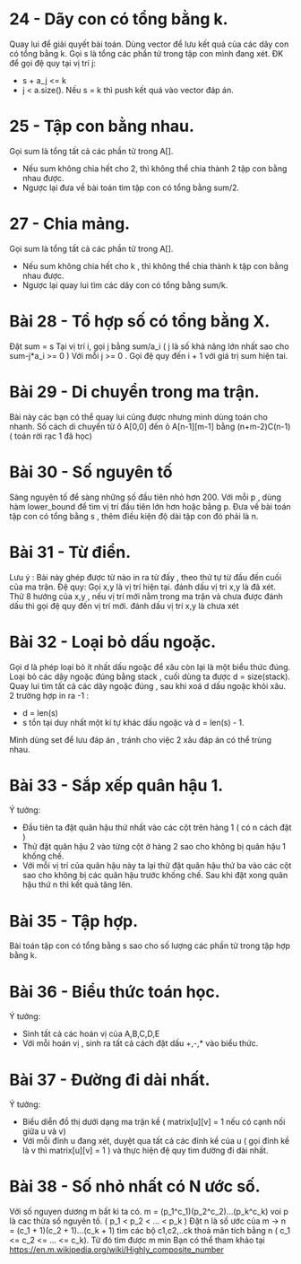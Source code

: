 # 24 - Dãy con có tổng bằng k.
Quay lui để giải quyết bài toán. Dùng vector để lưu kết quả của các dãy con có tổng bằng k.
Gọi s là tổng các phần tử trong tập con mình đang xét.
ĐK để gọi đệ quy tại vị trí j:
- s + a_j <= k
- j < a.size().
Nếu s = k thì push kết quá vào vector đáp án.

# 25 - Tập con bằng nhau.
Gọi sum là tổng tất cả các phần tử trong A[].
- Nếu sum không chia hết cho 2, thì không thể chia thành 2 tập con bằng nhau được.
- Ngược lại đưa về bài toán tìm tập con có tổng bằng sum/2. 

# 27 - Chia mảng.
Gọi sum là tổng tất cả các phần tử trong A[].
- Nếu sum không chia hết cho k , thì không thể chia thành k tập con bằng nhau được.
- Ngược lại quay lui tìm các dãy con có tổng bằng sum/k.

# Bài 28 - Tổ hợp số có tổng bằng X.
Đặt sum = s
Tại vị trí i, gọi j bằng sum/a_i ( j là số khả năng lớn nhất sao cho sum-j*a_i >= 0 )
Với mỗi j >= 0 . Gọi đệ quy đến i + 1 với giá trị sum hiện tai.

# Bài 29 - Di chuyển trong ma trận.
Bài này các bạn có thể quay lui cũng được nhưng mình dùng toán cho nhanh.
Số cách di chuyển từ ô A[0,0] đến ô A[n-1][m-1] bằng (n+m-2)C(n-1) 
( toán rời rạc 1 đã học)

# Bài 30 - Số nguyên tố
Sàng nguyên tố để sàng những số đầu tiên nhỏ hơn 200.
Với mỗi p , dùng hàm lower_bound để tìm vị trí đầu tiên lớn hơn hoặc bằng p.
Đưa về bài toán tập con có tổng bằng s , thêm điều kiện độ dài tập con đó phải là n.

# Bài 31 - Từ điển.
Lưu ý :
Bài này ghép được từ nào in ra từ đấy , theo thứ tự từ đầu đến cuối của ma trận.
Đệ quy:
Gọi x,y là vị trí hiện tại. đánh dấu vị tri x,y là đã xét.
Thử 8 hướng của x,y , nếu vị trí mới nằm trong ma trận và chưa được đánh dấu thì gọi đệ quy đến vị trí mới.
đánh dấu vị trí x,y là chưa xét

# Bài 32 - Loại bỏ dấu ngoặc.
Gọi d là phép loại bỏ ít nhất dấu ngoặc để xâu còn lại là một biểu thức đúng.
Loại bỏ các dãy ngoặc đúng bằng stack , cuối dùng ta được d = size(stack).
Quay lui tìm tất cả các dãy ngoặc đúng , sau khi xoá d dấu ngoặc khỏi xâu.
2 trường hợp in ra -1 :
- d = len(s)
- s tồn tại duy nhất một kí tự khác dấu ngoặc và d = len(s) - 1.

Mình dùng set để lưu đáp án , tránh cho việc 2 xâu đáp án có thể trùng nhau.

# Bài 33 - Sắp xếp quân hậu 1.
Ý tưởng:
- Đầu tiên ta đặt quân hậu thứ nhất vào các cột trên hàng 1 ( có n cách đặt )
- Thử đặt quân hậu 2 vào từng cột ở hàng 2 sao cho không bị quân hậu 1 khống chế.  
- Với mỗi vị trí của quân hậu này ta lại thử đặt quân hậu thứ ba vào các cột sao cho không bị các quân hậu trước khống chế.
Sau khi đặt xong quân hậu thứ n thì kết quả tăng lên.

# Bài 35 - Tập hợp.
Bài toán tập con có tổng bằng s sao cho số lượng các phần tử trong tập hợp bằng k.

# Bài 36 - Biểu thức toán học.
Ý tưởng:
- Sinh tất cả các hoán vị của A,B,C,D,E
- Với mỗi hoán vị , sinh ra tất cả cách đặt dấu +,-,* vào biểu thức.

# Bài 37 - Đường đi dài nhất.
Ý tưởng:
- Biểu diễn đồ thị dưới dạng ma trận kề ( matrix[u][v] = 1 nếu có cạnh nối giữa u và v)
- Với mỗi đỉnh u đang xét, duyệt qua tất cả các đỉnh kề của u ( gọi đỉnh kề là v thì matrix[u][v] = 1 ) và thực hiện đệ quy tìm đường đi dài nhất.

# Bài 38 - Số nhỏ nhất có N ước số.
Với số nguyen dương m bất kì ta có.
m = (p_1^c_1)(p_2^c_2)...(p_k^c_k) voi p là cac thừa số nguyên tố.
( p_1 < p_2 < ... < p_k ) 
Đặt n là số ước của m -> n = (c_1 + 1)(c_2 + 1)...(c_k + 1) 
tìm các bộ c1,c2,..ck thoả mãn tích bằng n ( c_1 <= c_2 <= ... <= c_k). Từ đó tìm được m min
Bạn có thể tham khảo tại
https://en.m.wikipedia.org/wiki/Highly_composite_number